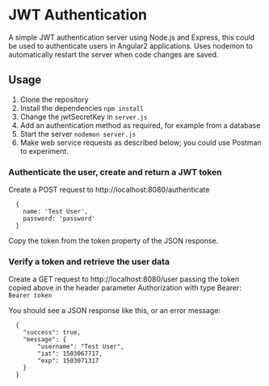 # JWT Authentication

A simple JWT authentication server using Node.js and Express, this could be used to authenticate users in Angular2 applications. Uses nodemon to automatically restart the server when code changes are saved.

## Usage

1. Clone the repository
2. Install the dependencies `npm install`
3. Change the jwtSecretKey in `server.js`
4. Add an authentication method as required, for example from a database
5. Start the server `nodemon server.js`
6. Make web service requests as described below; you could use Postman to experiment.

### Authenticate the user, create and return a JWT token

Create a POST request to http://localhost:8080/authenticate

```
  {
    name: 'Test User',
    password: 'password'
  }
```

Copy the token from the token property of the JSON response.

### Verify a token and retrieve the user data

Create a GET request to http://localhost:8080/user passing the token copied above in the header parameter Authorization with type Bearer: ```Bearer token```

You should see a JSON response like this, or an error message:

```
  {
    "success": true,
    "message": {
        "username": "Test User",
        "iat": 1503067717,
        "exp": 1503071317
    }
  }
```
